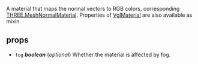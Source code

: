 A material that maps the normal vectors to RGB colors, corresponding [THREE.MeshNormalMaterial](https://threejs.org/docs/index.html#api/materials/MeshNormalMaterial). Properties of [VglMaterial](vgl-material) are also available as mixin. 



## props 
- `fog` ***boolean*** (*optional*) 
Whether the material is affected by fog. 



